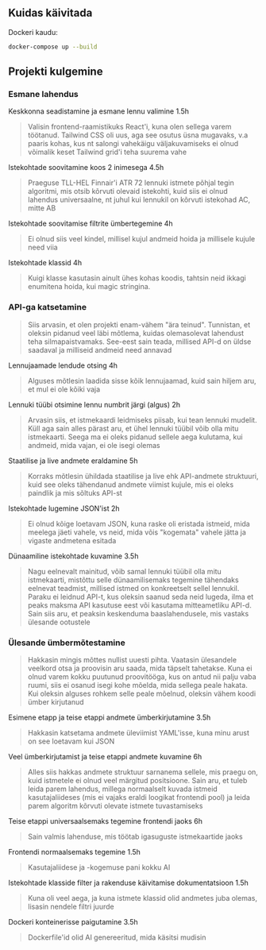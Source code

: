 ## Kuidas käivitada

Dockeri kaudu:

~~~bash
docker-compose up --build
~~~

## Projekti kulgemine

### Esmane lahendus

Keskkonna seadistamine ja esmane lennu valimine 1.5h

> Valisin frontend-raamistikuks React'i, kuna olen sellega varem töötanud. Tailwind CSS oli uus, aga see osutus üsna mugavaks, v.a paaris kohas, kus nt salongi vahekäigu väljakuvamiseks ei olnud võimalik keset Tailwind grid'i teha suurema vahe

Istekohtade soovitamine koos 2 inimesega 4.5h

> Praeguse TLL-HEL Finnair'i ATR 72 lennuki istmete põhjal tegin algoritmi, mis otsib kõrvuti olevaid istekohti, kuid siis ei olnud lahendus universaalne, nt juhul kui lennukil on kõrvuti istekohad AC, mitte AB

Istekohtade soovitamise filtrite ümbertegemine 4h

> Ei olnud siis veel kindel, millisel kujul andmeid hoida ja millisele kujule need viia

Istekohtade klassid 4h

> Kuigi klasse kasutasin ainult ühes kohas koodis, tahtsin neid ikkagi enumitena hoida, kui magic stringina.

### API-ga katsetamine

> Siis arvasin, et olen projekti enam-vähem "ära teinud". Tunnistan, et oleksin pidanud veel läbi mõtlema, kuidas olemasolevat lahendust teha silmapaistvamaks. See-eest sain teada, millised API-d on üldse saadaval ja milliseid andmeid need annavad

Lennujaamade lendude otsing 4h

> Alguses mõtlesin laadida sisse kõik lennujaamad, kuid sain hiljem aru, et mul ei ole kõiki vaja

Lennuki tüübi otsimine lennu numbrit järgi (algus) 2h

> Arvasin siis, et istmekaardi leidmiseks piisab, kui tean lennuki mudelit. Küll aga sain alles pärast aru, et ühel lennuki tüübil võib olla mitu istmekaarti. Seega ma ei oleks pidanud sellele aega kulutama, kui andmeid, mida vajan, ei ole isegi olemas

Staatilise ja live andmete eraldamine 5h

> Korraks mõtlesin ühildada staatilise ja live ehk API-andmete struktuuri, kuid see oleks tähendanud andmete viimist kujule, mis ei oleks paindlik ja mis sõltuks API-st

Istekohtade lugemine JSON'ist 2h

> Ei olnud kõige loetavam JSON, kuna raske oli eristada istmeid, mida meelega jäeti vahele, vs neid, mida võis "kogemata" vahele jätta ja vigaste andmetena esitada

Dünaamiline istekohtade kuvamine 3.5h

> Nagu eelnevalt mainitud, võib samal lennuki tüübil olla mitu istmekaarti, mistõttu selle dünaamilisemaks tegemine tähendaks eelnevat teadmist, millised istmed on konkreetselt sellel lennukil. Paraku ei leidnud API-t, kus oleksin saanud seda neid lugeda, ilma et peaks maksma API kasutuse eest või kasutama mitteametliku API-d. Sain siis aru, et peaksin keskenduma baaslahendusele, mis vastaks ülesande ootustele

### Ülesande ümbermõtestamine

> Hakkasin mingis mõttes nullist uuesti pihta. Vaatasin ülesandele veelkord otsa ja proovisin aru saada, mida täpselt tahetakse. Kuna ei olnud varem kokku puutunud proovitööga, kus on antud nii palju vaba ruumi, siis ei osanud isegi kohe mõelda, mida sellega peale hakata. Kui oleksin alguses rohkem selle peale mõelnud, oleksin vähem koodi ümber kirjutanud

Esimene etapp ja teise etappi andmete ümberkirjutamine 3.5h

> Hakkasin katsetama andmete üleviimist YAML'isse, kuna minu arust on see loetavam kui JSON

Veel ümberkirjutamist ja teise etappi andmete kuvamine 6h

> Alles siis hakkas andmete struktuur sarnanema sellele, mis praegu on, kuid istmetele ei olnud veel märgitud positsioone. Sain aru, et tuleb leida parem lahendus, millega normaalselt kuvada istmeid kasutajaliideses (mis ei vajaks eraldi loogikat frontendi pool) ja leida parem algoritm kõrvuti olevate istmete tuvastamiseks

Teise etappi universaalsemaks tegemine frontendi jaoks 6h

> Sain valmis lahenduse, mis töötab igasuguste istmekaartide jaoks

Frontendi normaalsemaks tegemine 1.5h

> Kasutajaliidese ja -kogemuse pani kokku AI

Istekohtade klasside filter ja rakenduse käivitamise dokumentatsioon 1.5h

> Kuna oli veel aega, ja kuna istmete klassid olid andmetes juba olemas, lisasin nendele filtri juurde

Dockeri konteinerisse paigutamine 3.5h

> Dockerfile'id olid AI genereeritud, mida käsitsi mudisin